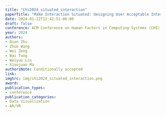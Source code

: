 ```yaml
---
title: "Chi2024_situated_interaction"
paperTitle: "Make Interaction Situated: Designing User Acceptable Interaction for Situated Visualization in Public Environments"
date: 2024-01-22T12:42:51-06:00
draft: false
conference: ACM Conference on Human Factors in Computing Systems (CHI)
year: 2024
authors:
- Qian Zhu
- Zhuo Wang
- Wei Zeng
- Wai Tong
- Weiyue Lin
- Xiaojuan Ma
authorsNote: Conditionally accepted
link:
imgSrc: img/chi2024_situated_interaction.png
award:
publication_types:
- conference
publication_categories:
- Data Visualization
- AR/VR
---
```


